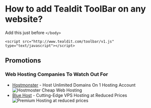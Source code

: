 # How to add Tealdit ToolBar on any website?

Add this just before `</body>`

```
<script src="http://www.tealdit.com/toolbar/v1.js" type="text/javascript"></script>
```


## Promotions

### Web Hosting Companies To Watch Out For
* [Hostmonster](http://wibiya.com/go/wibiyaHostmoster) - Host Unlimited Domains On 1 Hosting Account ![Hostmoster Cheap Web Hosting](http://www.tqlkg.com/image-5288229-10811685-1282948464000)
* [Blue Host](http://wibiya.com/go/wibiyaBlueHost) - Cutting-Edge VPS Hosting at Reduced Prices ![Premium Hosting at reduced prices](http://www.lduhtrp.net/image-5288229-11768802-1433372557000)
